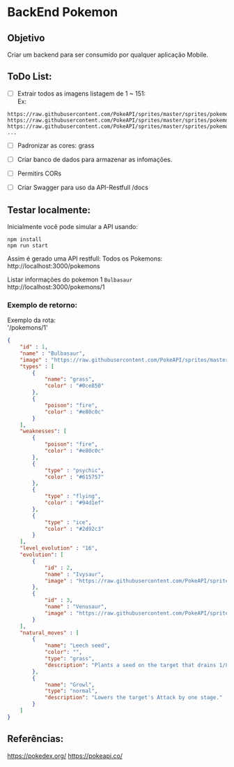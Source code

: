 # BackEnd Pokemon 


## Objetivo
Criar um backend para ser consumido por qualquer aplicação Mobile.

## ToDo List:

- [ ] Extrair todos as imagens listagem de 1 ~ 151:  
Ex: 
```
https://raw.githubusercontent.com/PokeAPI/sprites/master/sprites/pokemon/1.png
https://raw.githubusercontent.com/PokeAPI/sprites/master/sprites/pokemon/2.png
https://raw.githubusercontent.com/PokeAPI/sprites/master/sprites/pokemon/3.png
...
```  
- [ ] Padronizar as cores: grass  
- [ ] Criar banco de dados para armazenar as infomações.  
- [ ] Permitirs CORs 
- [ ] Criar Swagger para uso da API-Restfull /docs 


## Testar localmente: 
Inicialmente você pode simular a API usando:  
```
npm install
npm run start
```
Assim é gerado uma API restfull:
Todos os Pokemons:
http://localhost:3000/pokemons

Listar informações do pokemon 1 `Bulbasaur`
http://localhost:3000/pokemons/1



### Exemplo de retorno:
Exemplo da rota:  
'/pokemons/1'
```json
{
    "id" : 1, 
    "name" : "Bulbasaur",
    "image" : "https://raw.githubusercontent.com/PokeAPI/sprites/master/sprites/pokemon/1.png",
    "types" : [
        {
            "name": "grass",
            "color" : "#0ce850" 
        },
        {
            "poison": "fire",
            "color" : "#e80c0c" 
        }
    ],
    "weaknesses": [
        {
            "poison": "fire",
            "color" : "#e80c0c" 
        },
        {
            "type" : "psychic",
            "color" : "#615757" 
        },
        {
            "type" : "flying",
            "color" : "#94d1ef" 
        },
        {
            "type" : "ice",
            "color" : "#2d92c3" 
        }
    ],            
    "level_evolution" : "16",
    "evolution": [
        {
            "id" : 2,
            "name" : "Ivysaur",
            "image" : "https://raw.githubusercontent.com/PokeAPI/sprites/master/sprites/pokemon/2.png"
        },
        {
            "id" : 3,
            "name" : "Venusaur",
            "image" : "https://raw.githubusercontent.com/PokeAPI/sprites/master/sprites/pokemon/3.png"
        }
    ],
    "natural_moves" : [
        {
            "name": "Leech seed",
            "color": "",
            "type": "grass",
            "description": "Plants a seed on the target that drains 1/8 of its max HP at the end of every turn and heals the user for the amount taken. Has no effect on grass Pokémon. The seed remains until the target leaves the field. The user takes damage instead of being healed if the target has liquid-ooze. rapid-spin will remove this effect. This effect is passed on by baton-pass."
        },
        {
            "name": "Growl",
            "type": "normal",
            "description": "Lowers the target's Attack by one stage."
        }
    ]
}
```



## Referências:
https://pokedex.org/
https://pokeapi.co/